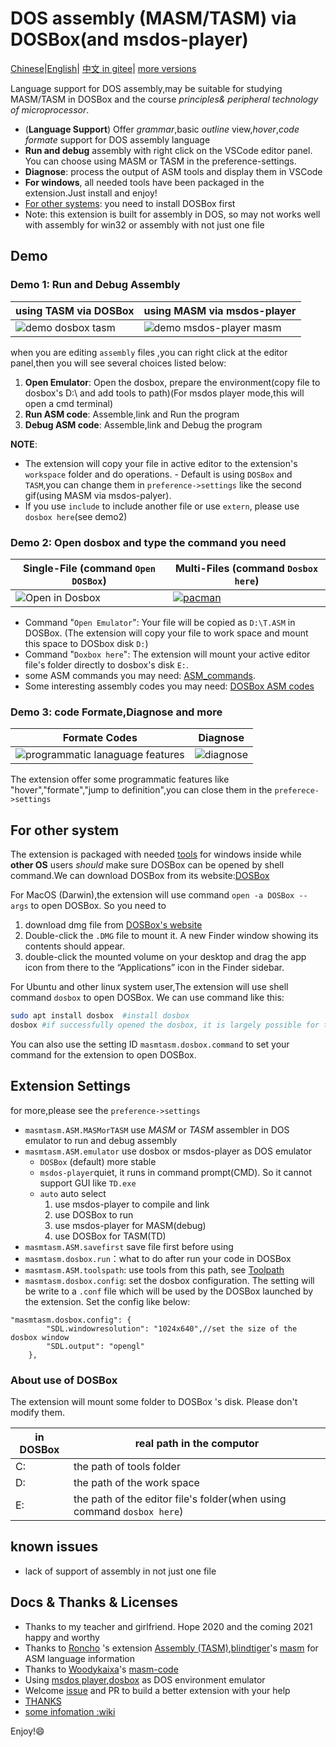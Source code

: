 # DOS assembly (MASM/TASM) via DOSBox(and msdos-player)

[Chinese](doc/chs/README.md)|[English](README.md)|
[中文 in gitee](https://gitee.com/dosasm/masm-tasm/tree/main/doc/chs)|
[more versions](https://github.com/xsro/masm-tasm/releases)

Language support for DOS assembly,may be suitable for studying MASM/TASM in DOSBox and the course *principles& peripheral technology of microprocessor*.

- (**Language Support**) Offer *grammar*,basic *outline* view,*hover*,*code formate* support for DOS assembly language
- **Run and debug** assembly with right click on the VSCode editor panel. You can choose using MASM or TASM in the preference-settings.
- **Diagnose**: process the output of ASM tools and display them in VSCode
- **For windows**, all needed tools have been packaged in the extension.Just install and enjoy!
- [For other systems](#for-other-system): you need to install DOSBox first
- Note: this extension is built for assembly in DOS, so may not works well with assembly for win32 or assembly with not just one file

## Demo

### Demo 1: Run and Debug Assembly

| using TASM via DOSBox                          | using MASM via msdos-player                         |
| ---------------------------------------------- | --------------------------------------------------- |
| ![demo dosbox tasm](pics/demo_dosbox_tasm.gif) | ![demo msdos-player masm](pics/demo_msdos_masm.gif) |

when you are editing `assembly` files ,you can right click at the editor panel,then you will see several choices listed below:

1. **Open Emulator**: Open the dosbox, prepare the environment(copy file to dosbox's D:\ and add tools to path)(For msdos player mode,this will open a cmd terminal)
2. **Run ASM code**: Assemble,link and Run the program
3. **Debug ASM code**: Assemble,link and Debug the program

**NOTE**:

- The extension will copy your file in active editor to the extension's `workspace` folder and do operations. - Default is using `DOSBox` and `TASM`,you can change them in `preference->settings` like the second gif(using MASM via msdos-palyer).
- If you use `include` to include another file or use `extern`, please use `dosbox here`(see demo2)

### Demo 2: Open dosbox and type the command you need

| Single-File (command `Open DOSBox`)    | Multi-Files (command `Dosbox here`)                                              |
| -------------------------------------- | -------------------------------------------------------------------------------- |
| ![Open in Dosbox](pics/opendosbox.gif) | [![pacman](pics/demo_pacman.gif)](https://github.com/dpisdaniel/assembly-pacman) |

- Command "`Open Emulator`": Your file will be copied as `D:\T.ASM` in DOSBox. (The extension will copy your file to work space and mount this space to DOSbox disk `D:`)
- Command "`Doxbox here`": The extension will mount your active editor file's folder directly to dosbox's disk `E:`.
- some ASM commands you may need: [ASM_commands](https://github.com/xsro/masm-tasm/wiki/ASM_commands).
- Some interesting assembly codes you may need: [DOSBox ASM codes](https://github.com/xsro/masm-tasm/wiki/dosbox)

### Demo 3: code Formate,Diagnose and more

| Formate Codes                                               | Diagnose                                 |
| ----------------------------------------------------------- | ---------------------------------------- |
| ![programmatic lanaguage features](pics/demo_PLFeature.gif) | ![diagnose](pics/demo_diagnose_tasm.gif) |

The extension offer some programmatic features like "hover","formate","jump to definition",you can close them in the `preferece->settings`

## For other system

The extension is packaged with needed [tools](doc/Toolspath.md) for windows inside while **other OS** users *should* make sure DOSBox can be opened by shell command.We can download DOSBox from its website:[DOSBox](https://www.dosbox.com)

For MacOS (Darwin),the extension will use command `open -a DOSBox --args` to open DOSBox. So you need to 

1. download dmg file from [DOSBox's website](https://www.dosbox.com)
2. Double-click the `.DMG` file to mount it. A new Finder window showing its contents should appear.
3. double-click the mounted volume on your desktop and drag the app icon from there to the “Applications” icon in the Finder sidebar.

For Ubuntu and other linux system user,The extension will use shell command `dosbox` to open DOSBox. We can use command like this:

```sh
sudo apt install dosbox  #install dosbox
dosbox #if successfully opened the dosbox, it is largely possible for the extension to use dosbox
```

You can also use the setting ID `masmtasm.dosbox.command` to set your command for the extension to open DOSBox.

## Extension Settings

for more,please see the `preference->settings`

- `masmtasm.ASM.MASMorTASM` use *MASM* or *TASM* assembler in DOS emulator to run and debug assembly
- `masmtasm.ASM.emulator` use dosbox or msdos-player as DOS emulator
  - `DOSBox` (default) more stable
  - `msdos-player`quiet, it runs in command prompt(CMD).  So it cannot support GUI like `TD.exe`
  - `auto` auto select
    1. use msdos-player to compile and link
    2. use DOSBox to run
    3. use msdos-player for MASM(debug)
    4. use DOSBox for TASM(TD)
- `masmtasm.ASM.savefirst`  save file first before using
- `masmtasm.dosbox.run`：what to do after run your code in DOSBox
- `masmtasm.ASM.toolspath`: use tools from this path, see [Toolpath](doc/Toolspath.md)
- `masmtasm.dosbox.config`: set the dosbox configuration. The setting will be write to a `.conf` file which will be used by the DOSBox launched by the extension. Set the config like below:

```jsonc
"masmtasm.dosbox.config": {
        "SDL.windowresolution": "1024x640",//set the size of the dosbox window
        "SDL.output": "opengl"
    },
```

### About use of DOSBox

The extension will mount some folder to DOSBox 's disk. Please don't modify them.

| in DOSBox | real path in the computor                                              |
| --------- | ---------------------------------------------------------------------- |
| C:        | the path of tools folder                                               |
| D:        | the path of the work space                                             |
| E:        | the path of the editor file's folder(when using command `dosbox here`) |

## known issues

- lack of support of assembly in not just one file

## Docs & Thanks & Licenses

- Thanks to my teacher and girlfriend. Hope 2020 and the coming 2021 happy and worthy
- Thanks to [Roncho](https://marketplace.visualstudio.com/publishers/Roncho) 's extension [Assembly (TASM)](https://marketplace.visualstudio.com/items?itemName=Roncho.assembly-8086),[blindtiger](https://github.com/9176324)'s [masm](https://github.com/9176324/bltg-team.masm) for ASM language information
- Thanks to [Woodykaixa](https://github.com/Woodykaixa)'s [masm-code](https://github.com/Woodykaixa/masm-code)
- Using [msdos player](http://takeda-toshiya.my.coocan.jp/msdos),[dosbox](https://www.dosbox.com) as DOS environment emulator
- Welcome [issue](https://github.com/xsro/masm-tasm/issues) and PR to build a better extension with your help
- [THANKS](doc/Thanks.md)
- [some infomation :wiki](https://github.com/xsro/masm-tasm/wiki)

Enjoy!:smile:
